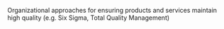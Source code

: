Organizational approaches for ensuring products and services maintain high quality (e.g. Six Sigma, Total Quality Management)
